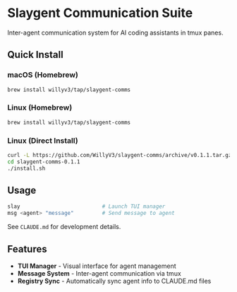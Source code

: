 # Slaygent Communication Suite

Inter-agent communication system for AI coding assistants in tmux panes.

## Quick Install

### macOS (Homebrew)
```bash
brew install willyv3/tap/slaygent-comms
```

### Linux (Homebrew)
```bash
brew install willyv3/tap/slaygent-comms
```

### Linux (Direct Install)
```bash
curl -L https://github.com/WillyV3/slaygent-comms/archive/v0.1.1.tar.gz | tar xz
cd slaygent-comms-0.1.1
./install.sh
```

## Usage

```bash
slay                          # Launch TUI manager
msg <agent> "message"         # Send message to agent
```

See `CLAUDE.md` for development details.

## Features

- **TUI Manager** - Visual interface for agent management
- **Message System** - Inter-agent communication via tmux
- **Registry Sync** - Automatically sync agent info to CLAUDE.md files